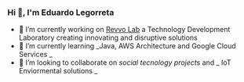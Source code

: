 ### Hi 👋, I'm Eduardo Legorreta

<!--
**EduLeg/EduLeg** is a ✨ _special_ ✨ repository because its `README.md` (this file) appears on your GitHub profile.

Here are some ideas to get you started: -->

- 🔭 I’m currently working on [Revvo Lab](https://revvolab.com/) a Technology Development Laboratory creating innovating and disruptive solutions
- 🌱 I’m currently learning _Java, AWS Architecture and Google Cloud Services _
- 👯 I’m looking to collaborate on _social tecnology projects_ and _ IoT Enviormental solutions _ 
<!--
- 🤔 I’m looking for help with ...
- 💬 Ask me about ...
- 📫 How to reach me: ...
- 😄 Pronouns: ...
- ⚡ Fun fact: ...
-->

